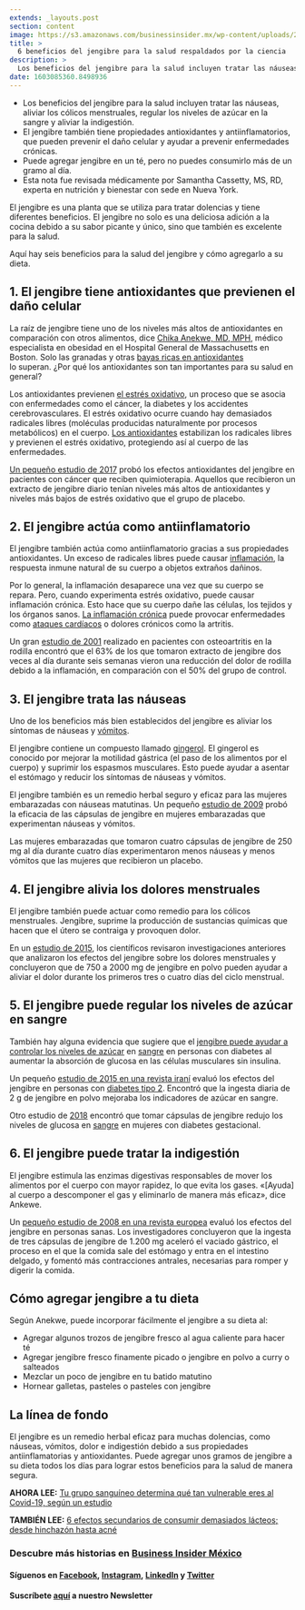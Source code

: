 ```yaml
--- 
extends: _layouts.post 
section: content 
image: https://s3.amazonaws.com/businessinsider.mx/wp-content/uploads/2020/10/16141519/jengibre.jpg 
title: > 
  6 beneficios del jengibre para la salud respaldados por la ciencia 
description: > 
  Los beneficios del jengibre para la salud incluyen tratar las náuseas, aliviar los cólicos menstruales, regular los niveles de azúcar en la sangre y aliviar la indigestión.Aquí hay seis beneficios para la salud del jengibre y cómo agregarlo a su dieta.El jengibre trata las náuseasUno de los beneficios más bien establecidos del jengibre es aliviar los síntomas de náuseas y vómitos.El jengibre alivia los dolores menstrualesEl jengibre también puede actuar como remedio para los cólicos menstruales.Puede agregar unos gramos de jengibre a su dieta todos los días para lograr estos beneficios para la salud de manera segura. 
date: 1603085360.8498936 
--- 
```

<div><ul><li>Los beneficios del jengibre para la salud incluyen tratar las n&#225;useas, aliviar los c&#243;licos menstruales, regular los niveles de az&#250;car en la sangre y aliviar la indigesti&#243;n.</li><li>El jengibre tambi&#233;n tiene propiedades antioxidantes y antiinflamatorios, que pueden prevenir el da&#241;o celular y ayudar a prevenir enfermedades cr&#243;nicas.</li><li>Puede agregar jengibre en un t&#233;, pero no puedes consumirlo m&#225;s de un gramo al d&#237;a.</li><li>Esta nota fue revisada m&#233;dicamente por Samantha Cassetty, MS, RD, experta en nutrici&#243;n y bienestar con sede en Nueva York.</li></ul><p>El jengibre es una planta que se utiliza para tratar dolencias y tiene diferentes beneficios.&#160;El jengibre no solo es una deliciosa adici&#243;n a la cocina debido a su sabor picante y &#250;nico, sino que tambi&#233;n es excelente para la salud.&#160;</p><p>Aqu&#237; hay seis beneficios para la salud del jengibre y c&#243;mo agregarlo a su dieta.</p><h2>1. El jengibre tiene antioxidantes que previenen el da&#241;o celular</h2><p>La ra&#237;z de jengibre tiene uno de los niveles m&#225;s altos de antioxidantes en comparaci&#243;n con otros alimentos, dice&#160;<a rel="noreferrer noopener" href="https://www.massgeneral.org/digestive/about/doctors/20488/Chika-Anekwe" target="_blank">Chika Anekwe, MD, MPH</a>, m&#233;dico especialista en obesidad en el Hospital General de Massachusetts en Boston.&#160;Solo las granadas y otras&#160;<a rel="noreferrer noopener" href="https://www.ncbi.nlm.nih.gov/books/NBK92775/" target="_blank">bayas ricas en antioxidantes </a>lo&#160;superan.&#160;&#191;Por qu&#233; los antioxidantes son tan importantes para su salud en general?</p><p>Los antioxidantes previenen&#160;<a rel="noreferrer noopener" href="https://www.ncbi.nlm.nih.gov/pmc/articles/PMC2724665/#:~:text=Overproduction%20of%20free%20radicals%20can,cardiovascular%20diseases%2C%20chronic%20inflammation%2C%20stroke" target="_blank">el estr&#233;s oxidativo</a>, un proceso que se asocia con enfermedades como el c&#225;ncer, la&#160;diabetes&#160;y los&#160;accidentes cerebrovasculares.&#160;El estr&#233;s oxidativo ocurre cuando hay demasiados radicales libres (mol&#233;culas producidas naturalmente por procesos metab&#243;licos) en el cuerpo.&#160;<a rel="noreferrer noopener" href="https://www.hsph.harvard.edu/nutritionsource/antioxidants/" target="_blank">Los antioxidantes</a>&#160;estabilizan los radicales libres y previenen el estr&#233;s oxidativo, protegiendo as&#237; al cuerpo de las enfermedades.</p><p><a href="https://www.ncbi.nlm.nih.gov/pmc/articles/PMC5293358/" target="_blank" rel="noreferrer noopener">Un peque&#241;o estudio de 2017</a>&#160;prob&#243; los efectos antioxidantes del jengibre en pacientes con c&#225;ncer que reciben quimioterapia.&#160;Aquellos que recibieron un extracto de jengibre diario ten&#237;an niveles m&#225;s altos de antioxidantes y niveles m&#225;s bajos de estr&#233;s oxidativo que el grupo de placebo.&#160;</p><h2>2. El jengibre act&#250;a como antiinflamatorio</h2><p>El jengibre tambi&#233;n act&#250;a como antiinflamatorio gracias a sus propiedades antioxidantes.&#160;Un exceso de radicales libres puede causar&#160;<a rel="noreferrer noopener" href="https://www.health.harvard.edu/heart-disease-overview/ask-the-doctor-what-is-inflammation" target="_blank">inflamaci&#243;n</a>, la respuesta inmune natural de su cuerpo a objetos extra&#241;os da&#241;inos.&#160;</p><p>Por lo general, la inflamaci&#243;n desaparece una vez que su cuerpo se repara.&#160;Pero, cuando experimenta estr&#233;s oxidativo, puede causar inflamaci&#243;n cr&#243;nica.&#160;Esto hace que su cuerpo da&#241;e las c&#233;lulas, los tejidos y los &#243;rganos sanos.&#160;<a href="https://www.hopkinsmedicine.org/health/wellness-and-prevention/fight-inflammation-to-help-prevent-heart-disease" target="_blank" rel="noreferrer noopener">La inflamaci&#243;n cr&#243;nica</a>&#160;puede provocar enfermedades como&#160;<a href="https://www.insider.com/what-are-the-signs-of-a-heart-attack" target="_blank" rel="noreferrer noopener">ataques card&#237;acos</a>&#160;o dolores cr&#243;nicos como la artritis.&#160;</p><p>Un gran&#160;<a rel="noreferrer noopener" href="https://pubmed.ncbi.nlm.nih.gov/11710709/" target="_blank">estudio de 2001</a>&#160;realizado en pacientes con osteoartritis en la rodilla encontr&#243; que el 63% de los que tomaron extracto de jengibre dos veces al d&#237;a durante seis semanas vieron una reducci&#243;n del dolor de rodilla debido a la inflamaci&#243;n, en comparaci&#243;n con el 50% del grupo de control.</p><h2>3. El jengibre trata las n&#225;useas&#160;</h2><p>Uno de los beneficios m&#225;s bien establecidos del jengibre es aliviar los s&#237;ntomas de n&#225;useas y&#160;<a rel="noreferrer noopener" href="https://www.insider.com/how-to-stop-vomiting" target="_blank">v&#243;mitos</a>.&#160;</p><p>El jengibre contiene un compuesto llamado&#160;<a rel="noreferrer noopener" href="https://www.sciencedirect.com/topics/medicine-and-dentistry/gingerol" target="_blank">gingerol</a>.&#160;El gingerol es conocido por mejorar la motilidad g&#225;strica (el paso de los alimentos por el cuerpo) y suprimir los espasmos musculares.&#160;Esto puede ayudar a asentar el est&#243;mago y reducir los s&#237;ntomas de n&#225;useas y v&#243;mitos.</p><p>El jengibre tambi&#233;n es un remedio herbal seguro y eficaz para&#160;las mujeres embarazadas con n&#225;useas matutinas.&#160;Un peque&#241;o&#160;<a rel="noreferrer noopener" href="https://www.liebertpub.com/doi/abs/10.1089/acm.2008.0406" target="_blank">estudio de 2009</a>&#160;prob&#243; la eficacia de las c&#225;psulas de jengibre en mujeres embarazadas que experimentan n&#225;useas y v&#243;mitos.&#160;</p><p>Las mujeres embarazadas que tomaron cuatro c&#225;psulas de jengibre de 250 mg al d&#237;a durante cuatro d&#237;as experimentaron menos n&#225;useas y menos v&#243;mitos que las mujeres que recibieron un placebo.&#160;</p><h2>4. El jengibre alivia los dolores menstruales&#160;</h2><p>El jengibre tambi&#233;n puede actuar como remedio para los c&#243;licos menstruales.&#160;Jengibre, suprime la producci&#243;n de sustancias qu&#237;micas que hacen que el &#250;tero se contraiga y provoquen dolor.&#160;</p><p>En un&#160;<a href="https://academic.oup.com/painmedicine/article/16/12/2243/2460294">estudio de 2015</a>, los cient&#237;ficos revisaron investigaciones anteriores que analizaron los efectos del jengibre sobre los dolores menstruales y concluyeron que de 750 a 2000 mg de jengibre en polvo pueden ayudar a aliviar el dolor durante los primeros tres o cuatro d&#237;as del ciclo menstrual.</p><h2>5. El jengibre puede regular los niveles de az&#250;car en sangre</h2><p>Tambi&#233;n hay alguna evidencia que sugiere que el&#160;<a rel="noreferrer noopener" href="https://www.diabetes.co.uk/natural-therapies/ginger.html#:~:text=Researchers%20from%20the%20University%20of,the%20management%20of%20high%20blood" target="_blank">jengibre puede ayudar a controlar los niveles de az&#250;car</a>&#160;en&#160;<a rel="noreferrer noopener" href="https://www.diabetes.co.uk/natural-therapies/ginger.html#:~:text=Researchers%20from%20the%20University%20of,the%20management%20of%20high%20blood" target="_blank">sangre</a>&#160;en personas con diabetes al aumentar la absorci&#243;n de glucosa en las c&#233;lulas musculares sin&#160;insulina.</p><p>Un peque&#241;o&#160;<a rel="noreferrer noopener" href="https://www.ncbi.nlm.nih.gov/pmc/articles/PMC4277626/" target="_blank">estudio de 2015 en una revista iran&#237;</a>&#160;evalu&#243; los efectos del jengibre en personas con&#160;<a rel="noreferrer noopener" href="https://www.insider.com/what-causes-type-2-diabetes" target="_blank">diabetes tipo 2</a>.&#160;Encontr&#243; que la ingesta diaria de 2 g de jengibre en polvo mejoraba los indicadores de az&#250;car en sangre.&#160;</p><p>Otro estudio de&#160;<a rel="noreferrer noopener" href="http://www.cjmb.org/uploads/pdf/pdf_CJMB_220.pdf" target="_blank">2018</a>&#160;encontr&#243; que tomar c&#225;psulas de jengibre redujo&#160;los niveles de glucosa&#160;en&#160;<a rel="noreferrer noopener" href="https://www.insider.com/normal-blood-sugar-levels" target="_blank">sangre</a>&#160;en mujeres con&#160;diabetes gestacional.</p><h2>6. El jengibre puede tratar la indigesti&#243;n&#160;</h2><p>El jengibre estimula las enzimas digestivas responsables de mover los alimentos por el cuerpo con mayor rapidez, lo que evita los gases.&#160;&#171;[Ayuda] al cuerpo a descomponer el gas y eliminarlo de manera m&#225;s eficaz&#187;, dice Ankewe.&#160;</p><p>Un&#160;<a href="https://europepmc.org/article/med/18403946" target="_blank" rel="noreferrer noopener">peque&#241;o estudio de 2008 en una revista europea</a>&#160;evalu&#243; los efectos del jengibre en personas sanas.&#160;Los investigadores concluyeron que la ingesta de tres c&#225;psulas de jengibre de 1.200 mg aceler&#243; el vaciado g&#225;strico, el proceso en el que la comida sale del est&#243;mago y entra en el intestino delgado, y foment&#243; m&#225;s contracciones antrales, necesarias para romper y digerir la comida.</p><h2>C&#243;mo agregar jengibre a tu dieta&#160;</h2><p>Seg&#250;n Anekwe, puede incorporar f&#225;cilmente el jengibre a su dieta al:&#160;</p><ul><li>Agregar algunos trozos de jengibre fresco al agua caliente para hacer t&#233;&#160;&#160;</li><li>Agregar jengibre fresco finamente picado o jengibre en polvo a curry o salteados</li><li>Mezclar un poco de jengibre en tu batido matutino</li><li>Hornear galletas, pasteles o pasteles con jengibre&#160;</li></ul><h2>La l&#237;nea de fondo&#160;</h2><p>El jengibre es un remedio herbal eficaz para muchas dolencias, como n&#225;useas, v&#243;mitos, dolor e indigesti&#243;n debido a sus propiedades antiinflamatorias y antioxidantes.&#160;Puede agregar unos gramos de jengibre a su dieta todos los d&#237;as para lograr estos beneficios para la salud de manera segura.</p><p><strong>AHORA LEE:</strong> <a href="https://businessinsider.mx/tu-tipo-de-sangre-determina-que-tan-vulnerable-eres-al-covid-19/">Tu grupo sangu&#237;neo determina qu&#233; tan vulnerable eres al Covid-19, seg&#250;n un estudio</a></p><p><strong>TAMBI&#201;N LEE:</strong> <a href="https://businessinsider.mx/6-efectos-secundarios-consumir-demasiados-lacteos/">6 efectos secundarios de consumir demasiados l&#225;cteos; desde hinchaz&#243;n hasta acn&#233;</a></p><h3><strong>Descubre m&#225;s historias en&#160;</strong><a href="https://businessinsider.mx/"><strong>Business Insider M&#233;xico</strong></a></h3><h4><strong>S&#237;guenos en&#160;</strong><a href="https://www.facebook.com/businessinsidermx/"><strong>Facebook</strong></a><strong>,&#160;</strong><a href="https://www.instagram.com/businessinsidermexico/"><strong>Instagram</strong></a><strong>,&#160;</strong><a href="https://www.linkedin.com/company/businessinsidermexico"><strong>LinkedIn</strong></a><strong>&#160;y&#160;</strong><a href="https://twitter.com/businsidermx"><strong>Twitter</strong></a></h4><h4>Suscr&#237;bete <a rel="noreferrer noopener" href="https://businessinsider.us4.list-manage.com/subscribe/post?u=ae3e7fa25510c168d88327407&amp;id=3857f2cdc1" target="_blank">aqu&#237;</a> a nuestro Newsletter</h4></div>